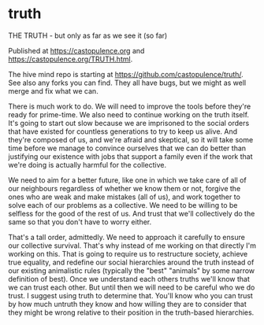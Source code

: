 # truth
THE TRUTH - but only as far as we see it (so far)

Published at https://castopulence.org and
https://castopulence.org/TRUTH.html.

The hive mind repo is starting at https://github.com/castopulence/truth/.
See also any forks you can find. They all have bugs, but we might as well
merge and fix what we can.

There is much work to do. We will need to improve the tools before they're
ready for prime-time. We also need to continue working on the truth
itself. It's going to start out slow because we are imprisoned to the
social orders that have existed for countless generations to try to keep
us alive. And they're composed of us, and we're afraid and skeptical, so
it will take some time before we manage to convince ourselves that we can
do better than justifying our existence with jobs that support a family
even if the work that we're doing is actually harmful for the collective.

We need to aim for a better future, like one in which we take care of all
of our neighbours regardless of whether we know them or not, forgive the
ones who are weak and make mistakes (all of us), and work together to
solve each of our problems as a collective. We need to be willing to be
selfless for the good of the rest of us. And trust that we'll collectively
do the same so that you don't have to worry either.

That's a tall order, admittedly. We need to approach it carefully to
ensure our collective survival. That's why instead of me working on that
directly I'm working on this. That is going to require us to restructure
society, achieve true equality, and redefine our social hierarchies around
the truth instead of our existing animalistic rules (typically the "best"
"animals" by some narrow definition of best). Once we understand each
others truths we'll know that we can trust each other. But until then we
will need to be careful who we do trust. I suggest using truth to
determine that. You'll know who you can trust by how much untruth they
know and how willing they are to consider that they might be wrong
relative to their position in the truth-based hierarchies.
